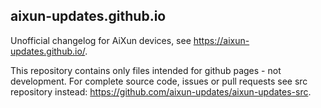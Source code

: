 aixun-updates.github.io
-----------------------

Unofficial changelog for AiXun devices, see https://aixun-updates.github.io/.

This repository contains only files intended for github pages - not development. 
For complete source code, issues or pull requests see src repository instead: 
https://github.com/aixun-updates/aixun-updates-src.
